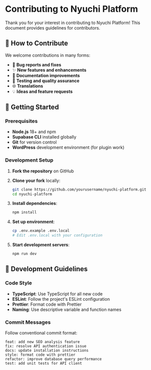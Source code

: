 # Contributing to Nyuchi Platform

Thank you for your interest in contributing to Nyuchi Platform! This document provides guidelines for contributors.

## 🤝 How to Contribute

We welcome contributions in many forms:

- 🐛 **Bug reports and fixes**
- ✨ **New features and enhancements**
- 📖 **Documentation improvements**
- 🧪 **Testing and quality assurance**
- 🌐 **Translations**
- 💡 **Ideas and feature requests**

## 🚀 Getting Started

### Prerequisites

- **Node.js** 18+ and npm
- **Supabase CLI** installed globally
- **Git** for version control
- **WordPress** development environment (for plugin work)

### Development Setup

1. **Fork the repository** on GitHub
2. **Clone your fork** locally:
   ```bash
   git clone https://github.com/yourusername/nyuchi-platform.git
   cd nyuchi-platform
   ```

3. **Install dependencies**:
   ```bash
   npm install
   ```

4. **Set up environment**:
   ```bash
   cp .env.example .env.local
   # Edit .env.local with your configuration
   ```

5. **Start development servers**:
   ```bash
   npm run dev
   ```

## 📝 Development Guidelines

### Code Style

- **TypeScript**: Use TypeScript for all new code
- **ESLint**: Follow the project's ESLint configuration
- **Prettier**: Format code with Prettier
- **Naming**: Use descriptive variable and function names

### Commit Messages

Follow conventional commit format:
```
feat: add new SEO analysis feature
fix: resolve API authentication issue
docs: update installation instructions
style: format code with prettier
refactor: improve database query performance
test: add unit tests for API client
